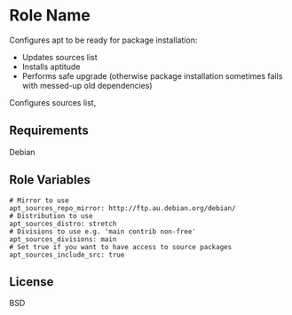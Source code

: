 Role Name
=========

Configures apt to be ready for package installation: 

* Updates sources list
* Installs aptitude
* Performs safe upgrade (otherwise package installation sometimes 
  fails with messed-up old dependencies)

Configures sources list, 

Requirements
------------

Debian 

Role Variables
--------------

    # Mirror to use
    apt_sources_repo_mirror: http://ftp.au.debian.org/debian/
    # Distribution to use 
    apt_sources_distro: stretch
    # Divisions to use e.g. 'main contrib non-free'
    apt_sources_divisions: main
    # Set true if you want to have access to source packages
    apt_sources_include_src: true

License
-------

BSD

